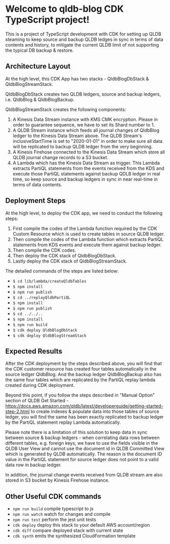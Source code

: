# Welcome to qldb-blog CDK TypeScript project!

This is a project of TypeScript development with CDK for setting up QLDB steaming to keep source and backup QLDB ledges in sync in terms of data contents and history, to mitigate the current QLDB limit of not supporting the typical DB backup & restore.

## Architecture Layout
At the high level, this CDK App has two stacks - QldbBlogDbStack & QldbBlogStreamStack. 

QldbBlogDbStack creates two QLDB ledgers, source and backup ledgers, i.e. QldbBlog & QldbBlogBackup.

QldbBlogStreamStack creates the following components:
1. A Kinesis Data Stream instance with KMS CMK encryption. Please in order to guarantee sequence, we have to set its Shard number to 1. 
2. A QLDB Stream instance which feeds all journal changes of QldbBlog ledger to the Kinesis Data Stream above. The QLDB Stream's inclusiveStartTime is set to "2020-01-01" in order to make sure all data will be replicated to backup QLDB ledger from the very beginning.
3. A Kinesis Firehose connected to the Kinesis Data Stream which store all QLDB journal change records to a S3 bucket.
4. A Lambda which has the Kinesis Data Stream as trigger. This Lambda extracts PartiQL statements from the events received from the KDS and execute those PartiQL statements against backup QDLB ledger in real time, so keep source and backup ledgers in sync in near real-time in terms of data contents.

## Deployment Steps

At the high level, to deploy the CDK app, we need to conduct the following steps: 

1. First compile the codes of the Lambda function required by the CDK Custom Resource which is used to create tables in source QLDB ledger. 
2. Then compile the codes of the Lambda function which extracts PartiQL statements from KDS events and execute them against backup ledger.
3. Then compile the CDK codes.
4. Then deploy the CDK stack of QldbBlogDbStack.
5. Lastly deploy the CDK stack of QldbBlogStreamStack. 


The detailed commands of the steps are listed below: 

 * `$ cd lib/lambda/createQldbTables`
 * `$ npm install`
 * `$ npm run publish`
 * `$ cd ../replayQldbPartiQL`
 * `$ npm install`
 * `$ npm run publish`
 * `$ cd ../../..` 
 * `$ npm install`   
 * `$ npm run build` 
 * `$ cdk deploy QldbBlogDbStack`
 * `$ cdk deploy QldbBlogStreamStack`

## Expected Results

After the CDK deployment by the steps described above, you will find that the CDK customer resource has created four tables automatically in the source ledger QldbBlog. And the backup ledger QldbBlogBackup also has the same four tables which are replicated by the PartiQL replay lambda created during CDK deployment. 

Beyond this point, if you follow the steps described in "Manual Option" section of QLDB Get Started - https://docs.aws.amazon.com/qldb/latest/developerguide/getting-started-step-2.html to create indexes & populate data into those tables of source ledger, you will find the same has been exactly replicated to backup ledger by the PartiQL statement replay Lambda automatically.

Please note there is a limitation of this solution to keep data in sync between source & backup ledgers - when correlating data rows between different tables, e.g. foreign keys, we have to use the fields visible in the QLDB User View and cannot use the document id in QLDB Committed View which is generated by QLDB automatically. The reason is the document ID value in the PartiQL statement for source ledger does not point to a valid data row in backup ledger. 

In addition, the journal change events received from QLDB stream are also stored in S3 bucket by Kinesis Firehose instance. 

## Other Useful CDK commands

 * `npm run build`   compile typescript to js
 * `npm run watch`   watch for changes and compile
 * `npm run test`    perform the jest unit tests
 * `cdk deploy`      deploy this stack to your default AWS account/region
 * `cdk diff`        compare deployed stack with current state
 * `cdk synth`       emits the synthesized CloudFormation template
